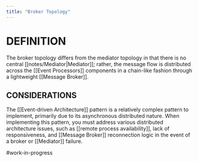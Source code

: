 ```yaml
---
title: "Broker Topology"
---
```

# DEFINITION

The broker topology differs from the mediator topology in that there is no central [[notes/Mediator|Mediator]]; rather, the message flow is distributed across the [[Event Processors]] components in a chain-like fashion through a lightweight [[Message Broker]].

## CONSIDERATIONS

The [[Event-driven Architecture]] pattern is a relatively complex pattern to implement, primarily due to its asynchronous distributed nature. When implementing this pattern, you must address various distributed architecture issues, such as [[remote process availability]], lack of responsiveness, and [[Message Broker]] reconnection logic in the event of a broker or [[Mediator]] failure.

#work-in-progress 